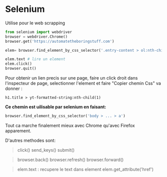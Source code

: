 # Selenium

Utilise pour le web scrapping

```py
from selenium import webdriver
browser = webdriver.Chrome()
browser.get('https://automatetheboringstuff.com')

elem= browser.find_element_by_css_selector('.entry-content > ol:nth-child(15) > li:nth-child(1) > a:nth-child(1)') # on peut faire plus simple

elem.text # lire un element
elem.click()
browser.quit()
```

Pour obtenir un lien precis sur une page, faire un click droit dans l'inspecteur de page, selectionner l'element et faire "Copier chemin Css"
va donner :
    
    h1.title > yt-formatted-string:nth-child(1)

**Ce chemin est uilisable par selenium en faisant:**
```py
browser.find_element_by_css_selector('body > ... > a')
```

Tout ca marche finalement mieux avec Chrome qu'avec Firefox apparement.

D'autres methodes sont:
> click()
> send_keys()
> submit()

> browser.back()
> browser.refresh()
> browser.forward()

> elem.text : recupere le text dans element
> elem.get_attribute('href')

```py

```